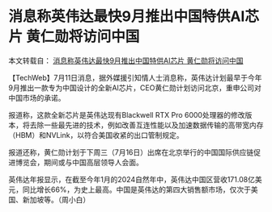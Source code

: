 # 消息称英伟达最快9月推出中国特供AI芯片 黄仁勋将访问中国
本文转载自： [消息称英伟达最快9月推出中国特供AI芯片 黄仁勋将访问中国](https://www.techweb.com.cn/it/2025-07-11/2963114.shtml)

【TechWeb】7月11日消息，据外媒援引知情人士消息称，英伟达计划最早于今年9月推出一款专为中国设计的全新AI芯片，CEO黄仁勋计划访问北京，重申公司对中国市场的承诺。

报道称，这款全新芯片是英伟达现有Blackwell RTX Pro 6000处理器的修改版本，将去除一些最先进的技术，例如改善互连性能以及加速数据传输的高带宽内存（HBM）和NVLink，以符合美国收紧的出口管制规定。

报道还称，黄仁勋计划于下周三（7月16日）出席在北京举行的中国国际供应链促进博览会，期间或与中国高层领导人会面。

英伟达年报显示，在截至今年1月的2024自然年中，英伟达中国区营收171.08亿美元，同比增长66%，为史上最高。中国是英伟达的第四大销售额市场，仅次于美国、新加坡等。（周小白）